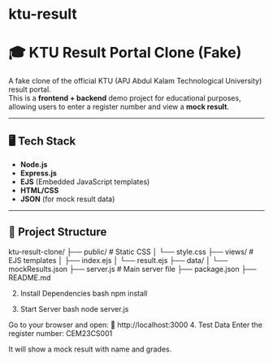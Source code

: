 # ktu-result
# 🎓 KTU Result Portal Clone (Fake)

A fake clone of the official KTU (APJ Abdul Kalam Technological University) result portal.  
This is a **frontend + backend** demo project for educational purposes, allowing users to enter a register number and view a **mock result**.

---

## 🖥️ Tech Stack

- **Node.js**
- **Express.js**
- **EJS** (Embedded JavaScript templates)
- **HTML/CSS**
- **JSON** (for mock result data)

---

## 📁 Project Structure

ktu-result-clone/
├── public/ # Static CSS
│ └── style.css
├── views/ # EJS templates
│ ├── index.ejs
│ └── result.ejs
├── data/
│ └── mockResults.json
├── server.js # Main server file
├── package.json
├── README.md


2. Install Dependencies
bash
npm install

3. Start Server
bash
node server.js

Go to your browser and open:
📍 http://localhost:3000
4. Test Data
Enter the register number:
CEM23CS001

It will show a mock result with name and grades.
